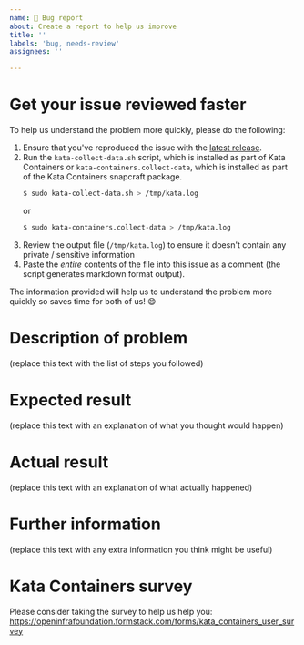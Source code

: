 ```yaml
---
name: 🐛 Bug report
about: Create a report to help us improve
title: ''
labels: 'bug, needs-review'
assignees: ''

---
```


# Get your issue reviewed faster

To help us understand the problem more quickly, please do the following:

1. Ensure that you've reproduced the issue with the [latest release](https://github.com/kata-containers/kata-containers/releases).
1. Run the `kata-collect-data.sh` script, which is installed as part of Kata Containers
   or `kata-containers.collect-data`, which is installed as part of the Kata Containers
   snapcraft package.
   ```sh
   $ sudo kata-collect-data.sh > /tmp/kata.log
   ```
   or
   ```sh
   $ sudo kata-containers.collect-data > /tmp/kata.log
   ```
1. Review the output file (`/tmp/kata.log`) to ensure it doesn't
   contain any private / sensitive information
1. Paste the *entire* contents of the file into this issue as a comment
   (the script generates markdown format output).

The information provided will help us to understand the problem more quickly
so saves time for both of us! :smile:

# Description of problem

(replace this text with the list of steps you followed)

# Expected result

(replace this text with an explanation of what you thought would happen)

# Actual result

(replace this text with an explanation of what actually happened)

# Further information

(replace this text with any extra information you think might be useful)

# Kata Containers survey

Please consider taking the survey to help us help you: https://openinfrafoundation.formstack.com/forms/kata_containers_user_survey
